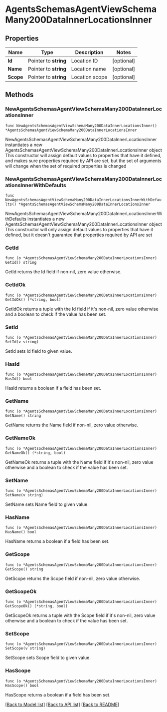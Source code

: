 # AgentsSchemasAgentViewSchemaMany200DataInnerLocationsInner

## Properties

Name | Type | Description | Notes
------------ | ------------- | ------------- | -------------
**Id** | Pointer to **string** | Location ID | [optional] 
**Name** | Pointer to **string** | Location name | [optional] 
**Scope** | Pointer to **string** | Location scope | [optional] 

## Methods

### NewAgentsSchemasAgentViewSchemaMany200DataInnerLocationsInner

`func NewAgentsSchemasAgentViewSchemaMany200DataInnerLocationsInner() *AgentsSchemasAgentViewSchemaMany200DataInnerLocationsInner`

NewAgentsSchemasAgentViewSchemaMany200DataInnerLocationsInner instantiates a new AgentsSchemasAgentViewSchemaMany200DataInnerLocationsInner object
This constructor will assign default values to properties that have it defined,
and makes sure properties required by API are set, but the set of arguments
will change when the set of required properties is changed

### NewAgentsSchemasAgentViewSchemaMany200DataInnerLocationsInnerWithDefaults

`func NewAgentsSchemasAgentViewSchemaMany200DataInnerLocationsInnerWithDefaults() *AgentsSchemasAgentViewSchemaMany200DataInnerLocationsInner`

NewAgentsSchemasAgentViewSchemaMany200DataInnerLocationsInnerWithDefaults instantiates a new AgentsSchemasAgentViewSchemaMany200DataInnerLocationsInner object
This constructor will only assign default values to properties that have it defined,
but it doesn't guarantee that properties required by API are set

### GetId

`func (o *AgentsSchemasAgentViewSchemaMany200DataInnerLocationsInner) GetId() string`

GetId returns the Id field if non-nil, zero value otherwise.

### GetIdOk

`func (o *AgentsSchemasAgentViewSchemaMany200DataInnerLocationsInner) GetIdOk() (*string, bool)`

GetIdOk returns a tuple with the Id field if it's non-nil, zero value otherwise
and a boolean to check if the value has been set.

### SetId

`func (o *AgentsSchemasAgentViewSchemaMany200DataInnerLocationsInner) SetId(v string)`

SetId sets Id field to given value.

### HasId

`func (o *AgentsSchemasAgentViewSchemaMany200DataInnerLocationsInner) HasId() bool`

HasId returns a boolean if a field has been set.

### GetName

`func (o *AgentsSchemasAgentViewSchemaMany200DataInnerLocationsInner) GetName() string`

GetName returns the Name field if non-nil, zero value otherwise.

### GetNameOk

`func (o *AgentsSchemasAgentViewSchemaMany200DataInnerLocationsInner) GetNameOk() (*string, bool)`

GetNameOk returns a tuple with the Name field if it's non-nil, zero value otherwise
and a boolean to check if the value has been set.

### SetName

`func (o *AgentsSchemasAgentViewSchemaMany200DataInnerLocationsInner) SetName(v string)`

SetName sets Name field to given value.

### HasName

`func (o *AgentsSchemasAgentViewSchemaMany200DataInnerLocationsInner) HasName() bool`

HasName returns a boolean if a field has been set.

### GetScope

`func (o *AgentsSchemasAgentViewSchemaMany200DataInnerLocationsInner) GetScope() string`

GetScope returns the Scope field if non-nil, zero value otherwise.

### GetScopeOk

`func (o *AgentsSchemasAgentViewSchemaMany200DataInnerLocationsInner) GetScopeOk() (*string, bool)`

GetScopeOk returns a tuple with the Scope field if it's non-nil, zero value otherwise
and a boolean to check if the value has been set.

### SetScope

`func (o *AgentsSchemasAgentViewSchemaMany200DataInnerLocationsInner) SetScope(v string)`

SetScope sets Scope field to given value.

### HasScope

`func (o *AgentsSchemasAgentViewSchemaMany200DataInnerLocationsInner) HasScope() bool`

HasScope returns a boolean if a field has been set.


[[Back to Model list]](../README.md#documentation-for-models) [[Back to API list]](../README.md#documentation-for-api-endpoints) [[Back to README]](../README.md)


